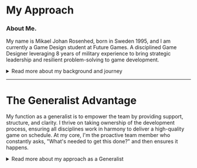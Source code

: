 <div class="page-content">
  <h1 class="page-title">My Approach</h1>
    
  <div class="content-text">
    <h3>About Me.</h3>
    <p>My name is Mikael Johan Rosenhed, born in Sweden 1995, and I am currently a Game Design student at Future Games. A disciplined Game Designer leveraging 8 years of military experience to bring strategic leadership and resilient problem-solving to game development.</p>
    <div class="project-details-row">
      <details>
        <summary>Read more about my background and journey</summary>
        <div class="details-content">
          <p>My passion for games goes back to playing Unreal Tournament, at just 6 years old. That spark from my first game has never left me. That interest has been with me ever since. During my technical studies in high school, I started learning Blender and created my first 3D models. However, I then took a long pause for my voluntary military service, where I served for 8 years. Now, I feel ready to return to my passion for games, using my creative mindset and the tools I've learned along the way to guide me.</p>
          <p>My 8 years of service as a veteran in the Swedish Armed Forces taught me to enjoy structure, to be drawn to challenges, and to thrive when I have a clear goal and responsibility. I am a problem-solver who expects high standards and values an open environment where all ideas can be discussed. Finding the path forward is my specialty.</p>   
<p style="text-align: center; margin-top: 40px; font-style: italic;">
      Fortitudo et sapientia<br>
      (Courage and Wisdom)
    </p>   
          <div class="image-banner">
            <img src="/Images/Profile4.png" alt="Vandringsbild">
            <img src="/Images/SAF2.JPG" alt="Bild från Försvarsmakten">
            <img src="/Images/AboutMeMC.JPG" alt="Motorcykelbild">
          </div>
        </div>
      </details>
    </div>   
    </div>

  <hr style="border-color: #555;">

 <div class="content-text">
    <h1 class="page-title">The Generalist Advantage</h1>
   <p>My function as a generalist is to empower the team by providing support, structure, and clarity. I thrive on taking ownership of the development process, ensuring all disciplines work in harmony to deliver a high-quality game on schedule. At my core, I'm the proactive team member who constantly asks, "What's needed to get this done?" and then ensures it happens.</p>
    <div class="project-details-row">
      <details>
        <summary>Read more about my approach as a Generalist</summary>
        <div class="details-content">
          <div class="strengths-list">
            <div class="strength-item">
             <h3>1. A Communication Hub and Translator</h3>Add commentMore actions
        <p>Because I understand the fundamentals of level design, sound design, scripting, and art pipelines, I can 'speak the language' of each department. I can effectively translate an artist's needs to a programmer or explain a technical constraint to a designer.</p>
        <p class="strength-value"><strong>Value:</strong> This drastically reduces friction, prevents misunderstandings, and saves valuable time that would otherwise be lost in translation. It ensures everyone is aligned and working towards the same vision.</p>
            </div>
            <div class="strength-item">
              <h3>2. Proactive Workflow and Structure</h3>Add commentMore actions
        <p>My broad knowledge allows me to anticipate the needs of different departments. I can see the bigger picture and identify potential dependencies or bottlenecks before they become critical problems. For example, knowing what a sound designer needs from the level design early on, or how a new character feature will impact the animation pipeline.</p>Add commentMore actions
        <p class="strength-value"><strong>Value:</strong> This foresight leads to better planning, a smoother workflow, and fewer unexpected delays. It allows me to help structure tasks in a logical order, ensuring that no one is left waiting for a deliverable.</p>
            </div>
            <div class="strength-item">
               <h3>3. Agile Support and Problem-Solving</h3>
        <p>In any project, small but critical tasks inevitably pop up that fall outside a specialist's main duties. Whether it's implementing placeholder audio, setting up basic lighting for a test build, or creating simple UI mockups, I have the versatility to step in and get the job done, without ever losing sight of my own core responsibilities. </p>
        <p class="strength-value"><strong>Value:</strong> This prevents bottlenecks and keeps the project's momentum going. It frees up specialists to focus on their core, high-impact tasks, making the entire team more efficient. I act as a force multiplier, filling the gaps wherever needed to ensure we never lose our way forward.</p>
            </div>
          </div>
          <div class="summary-block">
            <h3>My core strength</h3>
            <p>My core strength is seeing the bigger picture. For me, being a generalist is about understanding the entirety of game development, which allows me to help the team find fitting solutions for whatever problems we encounter. I am a determined team player, focused on seeing every task through to the end. My loyalty is to the project and the team's success—a principle reinforced by my 8 years of service in the Swedish Armed Forces. My approach is built on a simple foundation: executing my own assigned tasks to the highest standard, and then leveraging my broad knowledge to elevate the entire team. </p>
         </div>
        </div>
      </details>
    </div>    
  </div>
</div>
